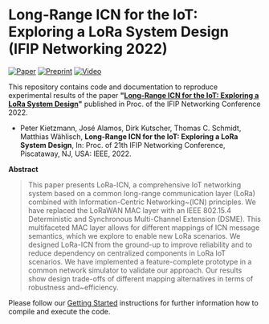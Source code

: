 # Long-Range ICN for the IoT: Exploring a LoRa System Design (IFIP Networking 2022)

[![Paper][paper-badge]][paper-link]
[![Preprint][preprint-badge]][preprint-link]
[![Video][video-badge]][video-link]

This repository contains code and documentation to reproduce experimental results of the paper **"[Long-Range ICN for the IoT: Exploring a LoRa System Design][preprint-link]"** published in Proc. of the IFIP Networking Conference 2022.

* Peter Kietzmann, José Alamos, Dirk Kutscher, Thomas C. Schmidt, Matthias Wählisch,
**Long-Range ICN for the IoT: Exploring a LoRa System Design**,
In: Proc. of 21th IFIP Networking Conference, Piscataway, NJ, USA: IEEE, 2022.

 **Abstract**
 > This paper presents LoRa-ICN, a comprehensive IoT networking system based
on a common long-range communication layer (LoRa) combined with
Information-Centric Networking~(ICN) principles.  We have replaced the
LoRaWAN MAC layer with an IEEE 802.15.4 Deterministic and Synchronous
Multi-Channel Extension (DSME). This multifaceted  MAC layer allows for
different mappings of ICN message semantics, which we explore to enable
new LoRa scenarios.
We designed LoRa-ICN  from the ground-up to improve reliability
and to reduce dependency on centralized components in
LoRa IoT scenarios.
We have implemented a feature-complete prototype in a common network
simulator to validate our approach. Our results show design trade-offs
of different mapping alternatives in terms of robustness and~efficiency.

Please follow our [Getting Started](getting_started.md) instructions for further information how to compile and execute the code.

<!-- TODO: update URLs -->
[paper-link]:https://github.com/inetrg/IFIP-Networking-LoRa-ICN-2022
[preprint-link]:https://arxiv.org/pdf/2204.11040.pdf
[video-link]:https://youtu.be/tJRfUUsuqyQ
[paper-badge]: https://img.shields.io/badge/Paper-IEEE%20Xplore-gray
[preprint-badge]: https://img.shields.io/badge/Preprint-arXiv-green
[video-badge]:https://img.shields.io/youtube/views/tJRfUUsuqyQ?style=social
